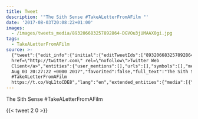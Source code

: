 ```yaml
---
title: Tweet
description: '"The Sith Sense #TakeALetterFromAFilm "'
date: '2017-08-03T20:08:22+01:00'
images:
  - /images/tweets_media/893206683257892864-DGVOu3jUMAAX0gi.jpg
tags:
  - TakeALetterFromAFilm
source: >-
  {"tweet":{"edit_info":{"initial":{"editTweetIds":["893206683257892864"],"editableUntil":"2017-08-03T21:27:22.923Z","editsRemaining":"5","isEditEligible":true}},"retweeted":false,"source":"<a
  href=\"http://twitter.com\" rel=\"nofollow\">Twitter Web
  Client</a>","entities":{"user_mentions":[],"urls":[],"symbols":[],"media":[{"expanded_url":"https://twitter.com/toychicken/status/893206683257892864/photo/1","indices":["37","60"],"url":"https://t.co/VqL1toCDE8","media_url":"http://pbs.twimg.com/tweet_video_thumb/DGVOu3jUMAAX0gi.jpg","id_str":"893206668195934208","id":"893206668195934208","media_url_https":"https://pbs.twimg.com/tweet_video_thumb/DGVOu3jUMAAX0gi.jpg","sizes":{"small":{"w":"498","h":"254","resize":"fit"},"medium":{"w":"498","h":"254","resize":"fit"},"thumb":{"w":"150","h":"150","resize":"crop"},"large":{"w":"498","h":"254","resize":"fit"}},"type":"photo","display_url":"pic.twitter.com/VqL1toCDE8"}],"hashtags":[{"text":"TakeALetterFromAFilm","indices":["15","36"]}]},"display_text_range":["0","60"],"favorite_count":"2","id_str":"893206683257892864","truncated":false,"retweet_count":"0","id":"893206683257892864","possibly_sensitive":false,"created_at":"Thu
  Aug 03 20:27:22 +0000 2017","favorited":false,"full_text":"The Sith Sense
  #TakeALetterFromAFilm
  https://t.co/VqL1toCDE8","lang":"en","extended_entities":{"media":[{"expanded_url":"https://twitter.com/toychicken/status/893206683257892864/photo/1","indices":["37","60"],"url":"https://t.co/VqL1toCDE8","media_url":"http://pbs.twimg.com/tweet_video_thumb/DGVOu3jUMAAX0gi.jpg","id_str":"893206668195934208","video_info":{"aspect_ratio":["249","127"],"variants":[{"bitrate":"0","content_type":"video/mp4","url":"https://video.twimg.com/tweet_video/DGVOu3jUMAAX0gi.mp4"}]},"id":"893206668195934208","media_url_https":"https://pbs.twimg.com/tweet_video_thumb/DGVOu3jUMAAX0gi.jpg","sizes":{"small":{"w":"498","h":"254","resize":"fit"},"medium":{"w":"498","h":"254","resize":"fit"},"thumb":{"w":"150","h":"150","resize":"crop"},"large":{"w":"498","h":"254","resize":"fit"}},"type":"animated_gif","display_url":"pic.twitter.com/VqL1toCDE8"}]}}}
---
```

The Sith Sense #TakeALetterFromAFilm 
    
{{< tweet 2 0 >}}
    
